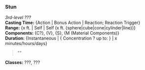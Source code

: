 ### Stun  
*3rd-level ???*  
**Casting Time:** {Action | Bonus Action | Reaction; Reaction Trigger}  
**Range:** {x ft. | Self | Self (x ft. {sphere|cube|cone|cylinder|line})}  
**Components:** {C?}, {V}, {S}, {M (Material Components)}  
**Duration:** {Instantaneous | { Concentration ? up to: } | x minutes/hours/days}  

> *""*

**Classes:** ???, ???
